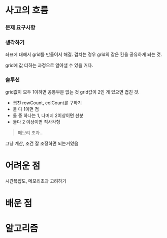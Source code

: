 # 사고의 흐름
### 문제 요구사항


### 생각하기
좌표에 대해서 grid를 만들어서 해결.
겹치는 경우 grid의 같은 칸을 공유하게 되는 것.

grid에 값 더하는 과정으로 알아낼 수 있을 거다.
### 솔루션
grid값이 모두 1이하면 공통부분 없는 것
grid값이 2인 게 있으면 겹친 것.
- 겹친 rowCount, colCount를 구하기
- 둘 다 1이면 점
- 둘 중 하나는 1, 나머지 2이상이면 선분
- 둘다 2 이상이면 직사각형

> 메모리 초과...

그냥 계산, 조건 잘 조정하면 되는거였음

# 어려운 점
시간복잡도, 메모리초과 고려하기
# 배운 점

# 알고리즘
